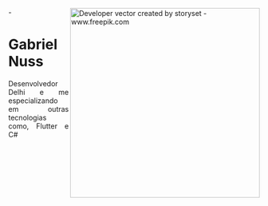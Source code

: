 -<img align="right" alt="Developer vector created by storyset - www.freepik.com" height="380" src="https://user-images.githubusercontent.com/97471199/230774187-e482399b-492c-4c17-a831-0314bf90526e.png">

<h1>
    <a href="[https://github.com/gabrielnuss](https://github.com/gabrielnuss)"></a>
    <span>Gabriel Nuss</span>
</h1>

<p align="justify">Desenvolvedor Delhi e me especializando em outras tecnologias como, Flutter e C#<br></p>
</details>
